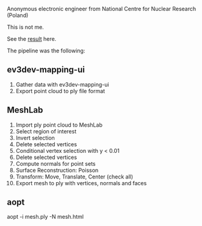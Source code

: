 Anonymous electronic engineer from National Centre for Nuclear Research (Poland)

This is not me.

See the [result](http://htmlpreview.github.io/?https://github.com/bmegli/ev3dev-mapping-results/blob/master/face%20reconstructions/html/electronic%20engineer/electronic_engineer.html) here.

The pipeline was the following:

## ev3dev-mapping-ui

1. Gather data with ev3dev-mapping-ui
2. Export point cloud to ply file format

## MeshLab

1. Import ply point cloud to MeshLab
2. Select region of interest
3. Invert selection
4. Delete selected vertices
5. Conditional vertex selection with y < 0.01
6. Delete selected vertices
7. Compute normals for point sets
8. Surface Reconstruction: Poisson
9. Transform: Move, Translate, Center (check all)
10. Export mesh to ply with vertices, normals and faces

## aopt

aopt -i mesh.ply -N mesh.html


